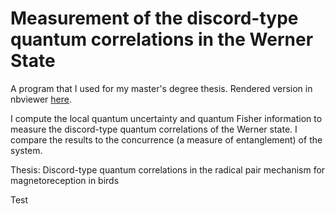 # Measurement of the discord-type quantum correlations in the Werner State

A program that I used for my master's degree thesis. Rendered version in nbviewer [here](https://nbviewer.jupyter.org/github/victor-onofre/Measurement-of-the-discord-type-quantum-correlations-in-the-Werner-State/blob/main/Quantum_Correlations_of_The_Werner_State.ipynb).

I compute the local quantum uncertainty and quantum Fisher information to measure the discord-type quantum correlations of the Werner state. I compare the results to the concurrence (a measure of entanglement) of the system. 
     
Thesis: Discord-type quantum correlations in the radical pair mechanism for magnetoreception in birds  

Test
